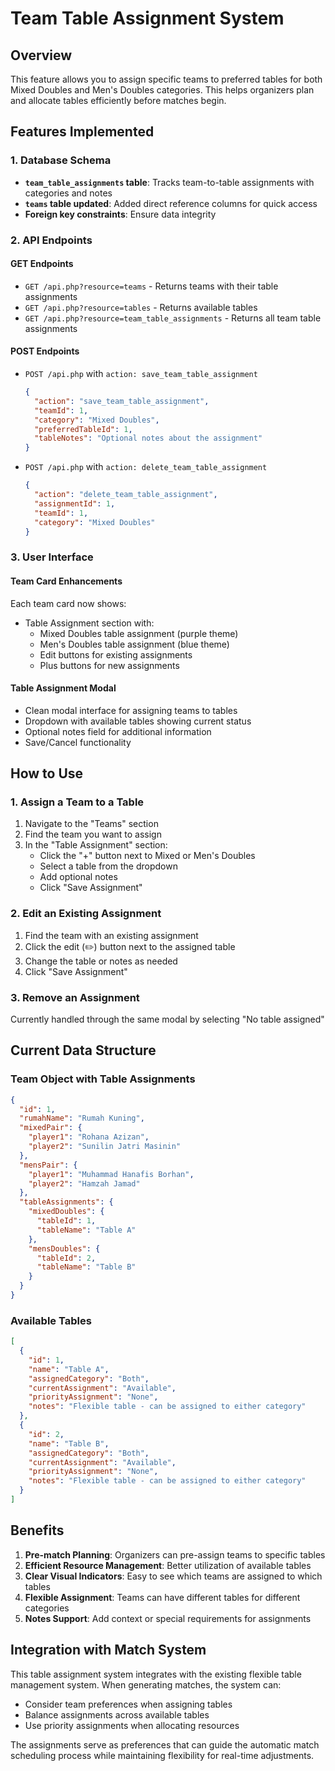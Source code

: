 # Team Table Assignment System

## Overview
This feature allows you to assign specific teams to preferred tables for both Mixed Doubles and Men's Doubles categories. This helps organizers plan and allocate tables efficiently before matches begin.

## Features Implemented

### 1. Database Schema
- **`team_table_assignments` table**: Tracks team-to-table assignments with categories and notes
- **`teams` table updated**: Added direct reference columns for quick access
- **Foreign key constraints**: Ensure data integrity

### 2. API Endpoints

#### GET Endpoints
- `GET /api.php?resource=teams` - Returns teams with their table assignments
- `GET /api.php?resource=tables` - Returns available tables
- `GET /api.php?resource=team_table_assignments` - Returns all team table assignments

#### POST Endpoints
- `POST /api.php` with `action: save_team_table_assignment`
  ```json
  {
    "action": "save_team_table_assignment",
    "teamId": 1,
    "category": "Mixed Doubles",
    "preferredTableId": 1,
    "tableNotes": "Optional notes about the assignment"
  }
  ```

- `POST /api.php` with `action: delete_team_table_assignment`
  ```json
  {
    "action": "delete_team_table_assignment",
    "assignmentId": 1,
    "teamId": 1,
    "category": "Mixed Doubles"
  }
  ```

### 3. User Interface

#### Team Card Enhancements
Each team card now shows:
- Table Assignment section with:
  - Mixed Doubles table assignment (purple theme)
  - Men's Doubles table assignment (blue theme)
  - Edit buttons for existing assignments
  - Plus buttons for new assignments

#### Table Assignment Modal
- Clean modal interface for assigning teams to tables
- Dropdown with available tables showing current status
- Optional notes field for additional information
- Save/Cancel functionality

## How to Use

### 1. Assign a Team to a Table
1. Navigate to the "Teams" section
2. Find the team you want to assign
3. In the "Table Assignment" section:
   - Click the "+" button next to Mixed or Men's Doubles
   - Select a table from the dropdown
   - Add optional notes
   - Click "Save Assignment"

### 2. Edit an Existing Assignment
1. Find the team with an existing assignment
2. Click the edit (✏️) button next to the assigned table
3. Change the table or notes as needed
4. Click "Save Assignment"

### 3. Remove an Assignment
Currently handled through the same modal by selecting "No table assigned"

## Current Data Structure

### Team Object with Table Assignments
```json
{
  "id": 1,
  "rumahName": "Rumah Kuning",
  "mixedPair": {
    "player1": "Rohana Azizan",
    "player2": "Sunilin Jatri Masinin"
  },
  "mensPair": {
    "player1": "Muhammad Hanafis Borhan",
    "player2": "Hamzah Jamad"
  },
  "tableAssignments": {
    "mixedDoubles": {
      "tableId": 1,
      "tableName": "Table A"
    },
    "mensDoubles": {
      "tableId": 2,
      "tableName": "Table B"
    }
  }
}
```

### Available Tables
```json
[
  {
    "id": 1,
    "name": "Table A",
    "assignedCategory": "Both",
    "currentAssignment": "Available",
    "priorityAssignment": "None",
    "notes": "Flexible table - can be assigned to either category"
  },
  {
    "id": 2,
    "name": "Table B",
    "assignedCategory": "Both",
    "currentAssignment": "Available",
    "priorityAssignment": "None",
    "notes": "Flexible table - can be assigned to either category"
  }
]
```

## Benefits

1. **Pre-match Planning**: Organizers can pre-assign teams to specific tables
2. **Efficient Resource Management**: Better utilization of available tables
3. **Clear Visual Indicators**: Easy to see which teams are assigned to which tables
4. **Flexible Assignment**: Teams can have different tables for different categories
5. **Notes Support**: Add context or special requirements for assignments

## Integration with Match System

This table assignment system integrates with the existing flexible table management system. When generating matches, the system can:
- Consider team preferences when assigning tables
- Balance assignments across available tables
- Use priority assignments when allocating resources

The assignments serve as preferences that can guide the automatic match scheduling process while maintaining flexibility for real-time adjustments.